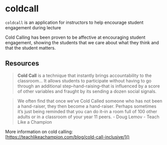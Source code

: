 # coldcall
`coldcall` is an application for instructors to help encourage student engagement during lecture

Cold Calling has been proven to be affective at encouraging student engagement, showing the students that we care about what they think and that the student matters.

## Resources

> **Cold Call** is a technique that instantly brings accountability to the classroom... It allows students to participate without having to go through an additional step–hand-raising–that is influenced by a score of other variables and fraught by its sending a dozen social signals.

> We often find that once we’ve Cold Called someone who has not been a hand-raiser, they then become a hand-raiser. Perhaps sometimes it’s just being reminded that you can do it–in a room full of 100 other adults or in a classroom of your year 11 peers. - Doug Lemov - Teach Like a Champion

More information on cold calling: [https://teachlikeachampion.com/blog/cold-call-inclusive/]()